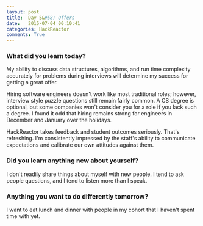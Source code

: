```yaml
---
layout: post
title:  Day 5&#58; Offers
date:   2015-07-04 00:10:41
categories: HackReactor
comments: True
---
```


### What did you learn today?

My ability to discuss data structures, algorithms, and run time complexity accurately for problems during interviews will determine my success for getting a great offer.

Hiring software engineers doesn't work like most traditional roles; however, interview style puzzle questions still remain fairly common. A CS degree is optional, but some companies won't consider you for a role if you lack such a degree. I found it odd that hiring remains strong for engineers in December and January over the holidays.

HackReactor takes feedback and student outcomes seriously. That's refreshing. I'm consistently impressed by the staff's ability to communicate expectations and calibrate our own attitudes against them.

### Did you learn anything new about yourself?

I don't readily share things about myself with new people. I tend to ask people questions, and I tend to listen more than I speak.

### Anything you want to do differently tomorrow?

I want to eat lunch and dinner with people in my cohort that I haven't spent time with yet.
